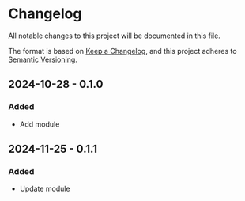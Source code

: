 # Changelog

All notable changes to this project will be documented in this file.

The format is based on [Keep a Changelog](https://keepachangelog.com/en/1.0.0/),
and this project adheres to [Semantic Versioning](https://semver.org/spec/v2.0.0.html).

## 2024-10-28 - 0.1.0

### Added

- Add module

## 2024-11-25 - 0.1.1

### Added

- Update module